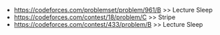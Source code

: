 - https://codeforces.com/problemset/problem/961/B >> Lecture Sleep
- https://codeforces.com/contest/18/problem/C >> Stripe
- https://codeforces.com/contest/433/problem/B >> Lecture Sleep
